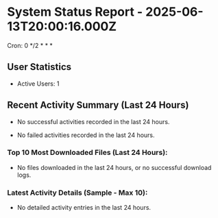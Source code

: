 # System Status Report - 2025-06-13T20:00:16.000Z

Cron: 0 */2 * * *

## User Statistics
- Active Users: 1

## Recent Activity Summary (Last 24 Hours)
- No successful activities recorded in the last 24 hours.

- No failed activities recorded in the last 24 hours.

### Top 10 Most Downloaded Files (Last 24 Hours):
- No files downloaded in the last 24 hours, or no successful download logs.

### Latest Activity Details (Sample - Max 10):
- No detailed activity entries in the last 24 hours.

